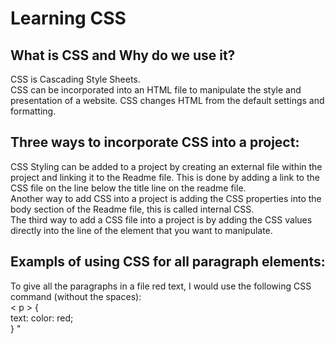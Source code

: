 # Learning CSS

## What is CSS and Why do we use it?

CSS is Cascading Style Sheets. <br>
CSS can be incorporated into an HTML file to manipulate the style and presentation of a website. CSS changes HTML from the default settings and formatting. 

## Three ways to incorporate CSS into a project:

CSS Styling can be added to a project by creating an external file within the project and linking it to the Readme file. This is done by adding a link to the CSS file on the line below the title line on the readme file. <br>
Another way to add CSS into a project is adding the CSS properties into the body section of the Readme file, this is called internal CSS. <br>
The third way to add a CSS file into a project is by adding the CSS values directly into the line of the element that you want to manipulate. 

## Exampls of using CSS for all paragraph elements:

To give all the paragraphs in a file red text, I would use the following CSS command (without the spaces):<br>
< p > { <br>
    text: color: red; <br>
} "
